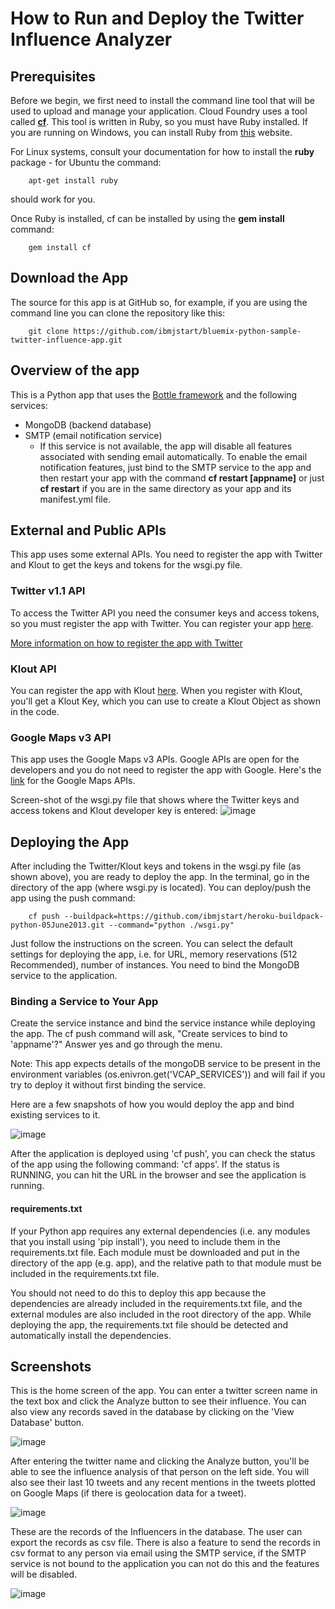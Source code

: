 # How to Run and Deploy the Twitter Influence Analyzer #

## Prerequisites ##

Before we begin, we first need to install the command line tool that will be used to upload and manage your application. Cloud Foundry uses a tool called [**cf**](https://github.com/cloudfoundry/cf). This tool is written in Ruby, so you must have Ruby installed. If you are running on Windows, you can install Ruby from [this](http://rubyinstaller.org/downloads/) website. 

For Linux systems, consult your documentation for how to install the **ruby** package - for Ubuntu the command:

		apt-get install ruby

should work for you.

Once Ruby is installed, cf can be installed by using the **gem install** command:
        
		gem install cf
		
## Download the App ##

The source for this app is at GitHub so, for example, if you are using the command line you can clone the repository like this:

		git clone https://github.com/ibmjstart/bluemix-python-sample-twitter-influence-app.git
		
		
## Overview of the app ##

This is a Python app that uses the [Bottle framework](http://bottlepy.org/docs/dev/) and the following services:

-   MongoDB (backend database)
-   SMTP (email notification service)
	-   If this service is not available, the app will disable all features associated with sending email automatically. To enable the email notification features, just bind to the SMTP service to the app and then restart your app with the command **cf restart [appname]** or just **cf restart** if you are in the same directory as your app and its manifest.yml file. 

## External and Public APIs ##

This app uses some external APIs. You need to register the app with Twitter and Klout to get the keys and tokens for the wsgi.py file.

### Twitter v1.1 API ###

To access the Twitter API you need the consumer keys and access tokens, so you must register the app with Twitter. You can register your app [here](https://dev.twitter.com/).

[More information on how to register the app with Twitter](registerTwitter.md)

### Klout API ###

You can register the app with Klout [here](http://developer.klout.com/member/). When you register with Klout, you'll get a Klout Key, which you can use to create a Klout Object as shown in the code.

### Google Maps v3 API ###

This app uses the Google Maps v3 APIs. Google APIs are open for the developers and you do not need to register the app with Google. Here's the [link](https://developers.google.com/maps/documentation/javascript/tutorial) for the Google Maps APIs.

Screen-shot of the wsgi.py file that shows where the Twitter keys and access tokens and Klout developer key is entered: 
![image](/images/config.png)

## Deploying the App ##

After including the Twitter/Klout keys and tokens in the wsgi.py file (as shown above), you are ready to deploy the app. In the
terminal, go in the directory of the app (where wsgi.py is located). You can deploy/push the app using the push command:

		cf push --buildpack=https://github.com/ibmjstart/heroku-buildpack-python-05June2013.git --command="python ./wsgi.py"

Just follow the instructions on the screen. You can select the default settings for deploying the app, i.e. for URL, memory reservations (512 Recommended), number of instances. You need to bind the MongoDB service to the application.


### Binding a Service to Your App ###

Create the service instance and bind the service instance while deploying the app. The cf push command will ask, "Create services to bind to 'appname'?" Answer yes and go through the menu.

Note: This app expects details of the mongoDB service to be present in the environment variables (os.enivron.get('VCAP\_SERVICES')) and will fail if you try to deploy it without first binding the service.

Here are a few snapshots of how you would deploy the app and bind existing services to it.

![image](/images/deploy.png)

After the application is deployed using 'cf push', you can check the status of the app using the following command: 'cf apps'. If the status is RUNNING, you can hit the URL in the browser and see the application is running.

#### requirements.txt ####

If your Python app requires any external dependencies (i.e. any modules that you install using 'pip install'), you need to include them in the requirements.txt file. Each module must be downloaded and put in the directory of the app (e.g. app), and the relative path to that module must be included in the requirements.txt file.

You should not need to do this to deploy this app because the dependencies are already included in the requirements.txt file, and the external modules are also included in the root directory of the app. While deploying the app, the requirements.txt file should be detected and automatically install the dependencies.

## Screenshots ##

This is the home screen of the app. You can enter a twitter screen name in the text box and click the Analyze button to see their influence. You can also view any records saved in the database by clicking on the 'View Database' button.
    
![image](/images/home.png)

After entering the twitter name and clicking the Analyze button, you'll be able to see the influence analysis of that person on the left side. You will also see their last 10 tweets and any recent mentions in the tweets plotted on Google Maps (if there is geolocation data for a tweet).
    
![image](/images/results.png)

These are the records of the Influencers in the database. The user can export the records as csv file. There is also a feature to send the records in csv format to any person via email using the SMTP service, if the SMTP service is not bound to the application you can not do this and the features will be disabled. 
    
![image](/images/saved_records.png)